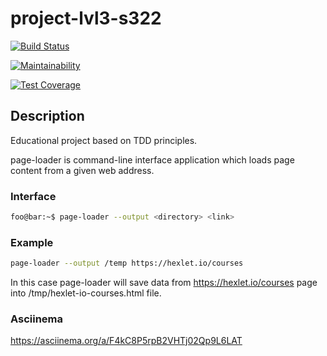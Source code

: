 # project-lvl3-s322

[![Build Status](https://travis-ci.com/ksbulgakov/project-lvl3-s322.svg?branch=master)](https://travis-ci.com/ksbulgakov/project-lvl3-s322)

[![Maintainability](https://api.codeclimate.com/v1/badges/3668c147846a108ada03/maintainability)](https://codeclimate.com/github/ksbulgakov/project-lvl3-s322/maintainability)

[![Test Coverage](https://api.codeclimate.com/v1/badges/3668c147846a108ada03/test_coverage)](https://codeclimate.com/github/ksbulgakov/project-lvl3-s322/test_coverage)

## Description

Educational project based on TDD principles.

page-loader is command-line interface application which loads page content from a given web address.

### Interface

```sh
foo@bar:~$ page-loader --output <directory> <link>
```

### Example

```sh
page-loader --output /temp https://hexlet.io/courses
```

In this case page-loader will save data from <https://hexlet.io/courses> page into /tmp/hexlet-io-courses.html file.

### Asciinema

<https://asciinema.org/a/F4kC8P5rpB2VHTj02Qp9L6LAT>
